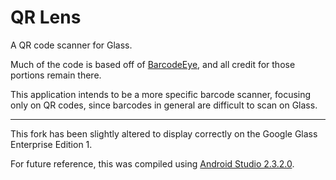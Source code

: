 QR Lens
==========

A QR code scanner for Glass.

Much of the code is based off of [BarcodeEye](https://github.com/barcodeeye/barcodeeye), and all credit for those portions remain there.

This application intends to be a more specific barcode scanner, focusing only on QR codes, since barcodes in general are difficult to scan on Glass.

---

This fork has been slightly altered to display correctly on the Google Glass Enterprise Edition 1.

For future reference, this was compiled using [Android Studio 2.3.2.0](https://redirector.gvt1.com/edgedl/android/studio/install/2.3.2.0/android-studio-bundle-162.3934792-windows.exe).
